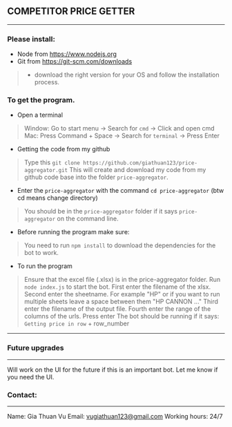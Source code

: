 ## COMPETITOR PRICE GETTER
---
### Please install:
- Node from https://www.nodejs.org
- Git from https://git-scm.com/downloads 
> - download the right version for your OS and follow the installation process.

### To get the program.
- Open a terminal
> Window: Go to start menu -> Search for `cmd` -> Click and open cmd
> Mac: Press Command + Space -> Search for `terminal` -> Press Enter
- Getting the code from my github
> Type this `git clone https://github.com/giathuan123/price-aggregator.git`
> This will create and download my code from my github code base into the folder `price-aggregator`.
- Enter the `price-aggregator` with the command `cd price-aggregator` (btw cd means change directory) 
> You should be in the `price-aggregator` folder if it says `price-aggregator` on the command line.
- Before running the program make sure:
> You need to run `npm install` to download the dependencies for the bot to work.
- To run the program
> Ensure that the excel file (.xlsx) is in the price-aggregator folder.
> Run `node index.js` to start the bot.
> First enter the filename of the xlsx.
> Second enter the sheetname. For example "HP" or if you want to run multiple sheets leave a space between them "HP CANNON ..."
> Third enter the filename of the output file.
> Fourth enter the range of the columns of the urls.
> Press enter
> The bot should be running if it says: `Getting price in row` + row_number
---
### Future upgrades
---
Will work on the UI for the future if this is an important bot. Let me know if you need the UI.
### Contact:
---
Name: Gia Thuan Vu
Email: vugiathuan123@gmail.com
Working hours: 24/7
